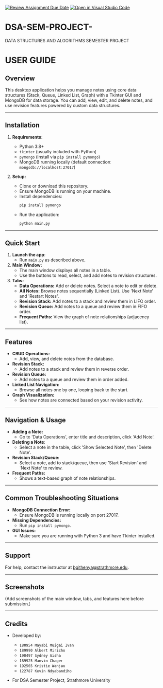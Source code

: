 [![Review Assignment Due Date](https://classroom.github.com/assets/deadline-readme-button-22041afd0340ce965d47ae6ef1cefeee28c7c493a6346c4f15d667ab976d596c.svg)](https://classroom.github.com/a/qA5kWzgw)
[![Open in Visual Studio Code](https://classroom.github.com/assets/open-in-vscode-2e0aaae1b6195c2367325f4f02e2d04e9abb55f0b24a779b69b11b9e10269abc.svg)](https://classroom.github.com/online_ide?assignment_repo_id=19850358&assignment_repo_type=AssignmentRepo)

# DSA-SEM-PROJECT-

DATA STRUCTURES AND ALGORITHMS SEMESTER PROJECT

# USER GUIDE

## Overview

This desktop application helps you manage notes using core data structures (Stack, Queue, Linked List, Graph) with a Tkinter GUI and MongoDB for data storage. You can add, view, edit, and delete notes, and use revision features powered by custom data structures.

---

## Installation

1. **Requirements:**

   - Python 3.8+
   - `tkinter` (usually included with Python)
   - `pymongo` (install via `pip install pymongo`)
   - MongoDB running locally (default connection: `mongodb://localhost:27017`)

2. **Setup:**
   - Clone or download this repository.
   - Ensure MongoDB is running on your machine.
   - Install dependencies:
     ```sh
     pip install pymongo
     ```
   - Run the application:
     ```sh
     python main.py
     ```

---

## Quick Start

1. **Launch the app:**
   - Run `main.py` as described above.
2. **Main Window:**
   - The main window displays all notes in a table.
   - Use the buttons to read, select, and add notes to revision structures.
3. **Tabs:**
   - **Data Operations:** Add or delete notes. Select a note to edit or delete.
   - **All Notes:** Browse notes sequentially (Linked List). Use 'Next Note' and 'Restart Notes'.
   - **Revision Stack:** Add notes to a stack and review them in LIFO order.
   - **Revision Queue:** Add notes to a queue and review them in FIFO order.
   - **Frequent Paths:** View the graph of note relationships (adjacency list).

---

## Features

- **CRUD Operations:**
  - Add, view, and delete notes from the database.
- **Revision Stack:**
  - Add notes to a stack and review them in reverse order.
- **Revision Queue:**
  - Add notes to a queue and review them in order added.
- **Linked List Navigation:**
  - Browse all notes one by one, looping back to the start.
- **Graph Visualization:**
  - See how notes are connected based on your revision activity.

---

## Navigation & Usage

- **Adding a Note:**
  - Go to 'Data Operations', enter title and description, click 'Add Note'.
- **Deleting a Note:**
  - Select a note in the table, click 'Show Selected Note', then 'Delete Note'.
- **Revision Stack/Queue:**
  - Select a note, add to stack/queue, then use 'Start Revision' and 'Next Note' to review.
- **Frequent Paths:**
  - Shows a text-based graph of note relationships.

---

## Common Troubleshooting Situations

- **MongoDB Connection Error:**
  - Ensure MongoDB is running locally on port 27017.
- **Missing Dependencies:**
  - Run `pip install pymongo`.
- **GUI Issues:**
  - Make sure you are running with Python 3 and have Tkinter installed.

---

## Support

For help, contact the instructor at [bgithenya@strathmore.edu](mailto:bgithenya@strathmore.edu).

---

## Screenshots

(Add screenshots of the main window, tabs, and features here before submission.)

---

## Credits

- Developed by:

  - `180954 Mayabi Muigai Ivan`
  - `189990 Albert Miricho`
  - `190497 Sydney Aisha`
  - `189925 Manvin Chager`
  - `192565 Kristie Wanjau`
  - `122787 Kevin Ndyabandiho`

- For DSA Semester Project, Strathmore University

#
